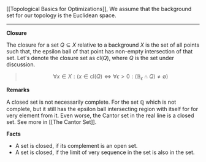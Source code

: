 [[Topological Basics for Optimizations]], 
We assume that the background set for our topology is the Euclidean space. 

----
**Closure**

The closure for a set $Q\subseteq X$ relative to a background $X$ is the set of all points such that, the epsilon ball of that point has non-empty intersection of that set. Let's denote the closure set as $\text{cl}(Q)$, where $Q$ is the set under discussion. 

> $$
> \forall x \in X: (x \in \text{cl}(Q) \iff 
> \forall \epsilon > 0: (\mathbb{B}_\epsilon \cap Q) \neq \emptyset)
> $$

**Remarks**

A closed set is not necessarily complete. For the set $\mathbb{Q}$ which is not complete, but it still has the epsilon ball intersecting region with itself for for very element from it. Even worse, the Cantor set in the real line is a closed set. See more in [[The Cantor Set]]. 

**Facts**
* A set is closed, if its complement is an open set. 
* A set is closed, if the limit of very sequence in the set is also in the set. 
